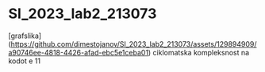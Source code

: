 # SI_2023_lab2_213073
[grafslika]
(https://github.com/dimestojanov/SI_2023_lab2_213073/assets/129894909/a90746ee-4818-4426-afad-ebc5e1ceba01)
ciklomatska kompleksnost na kodot e 11
